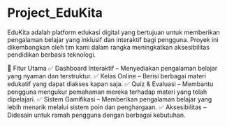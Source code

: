 # Project_EduKita 
EduKita adalah platform edukasi digital yang bertujuan untuk memberikan pengalaman belajar yang inklusif dan interaktif bagi pengguna. Proyek ini dikembangkan oleh tim kami dalam rangka meningkatkan aksesibilitas pendidikan berbasis teknologi.

📌 Fitur Utama
✅ Dashboard Interaktif – Menyediakan pengalaman belajar yang nyaman dan terstruktur.
✅ Kelas Online – Berisi berbagai materi edukatif yang dapat diakses kapan saja.
✅ Quiz & Evaluasi – Membantu pengguna mengukur pemahaman mereka terhadap materi yang telah dipelajari.
✅ Sistem Gamifikasi – Memberikan pengalaman belajar yang lebih menarik melalui sistem poin dan penghargaan.
✅ Aksesibilitas – Didesain untuk ramah pengguna dengan berbagai kebutuhan.
